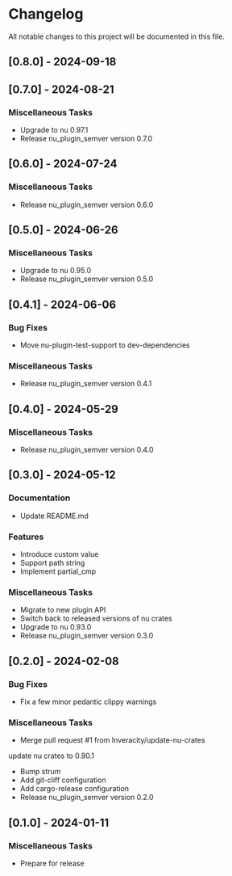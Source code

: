 # Changelog

All notable changes to this project will be documented in this file.

## [0.8.0] - 2024-09-18

## [0.7.0] - 2024-08-21

### Miscellaneous Tasks

- Upgrade to nu 0.97.1
- Release nu_plugin_semver version 0.7.0

## [0.6.0] - 2024-07-24

### Miscellaneous Tasks

- Release nu_plugin_semver version 0.6.0

## [0.5.0] - 2024-06-26

### Miscellaneous Tasks

- Upgrade to nu 0.95.0
- Release nu_plugin_semver version 0.5.0

## [0.4.1] - 2024-06-06

### Bug Fixes

- Move nu-plugin-test-support to dev-dependencies

### Miscellaneous Tasks

- Release nu_plugin_semver version 0.4.1

## [0.4.0] - 2024-05-29

### Miscellaneous Tasks

- Release nu_plugin_semver version 0.4.0

## [0.3.0] - 2024-05-12

### Documentation

- Update README.md

### Features

- Introduce custom value
- Support path string
- Implement partial_cmp

### Miscellaneous Tasks

- Migrate to new plugin API
- Switch back to released versions of nu crates
- Upgrade to nu 0.93.0
- Release nu_plugin_semver version 0.3.0

## [0.2.0] - 2024-02-08

### Bug Fixes

- Fix a few minor pedantic clippy warnings

### Miscellaneous Tasks

- Merge pull request #1 from Inveracity/update-nu-crates

update nu crates to 0.90.1
- Bump strum
- Add git-cliff configuration
- Add cargo-release configuration
- Release nu_plugin_semver version 0.2.0

## [0.1.0] - 2024-01-11

### Miscellaneous Tasks

- Prepare for release

<!-- generated by git-cliff -->
